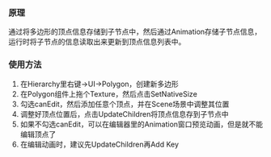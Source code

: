 ### 原理
通过将多边形的顶点信息存储到子节点中，然后通过Animation存储子节点信息，运行时将子节点的信息读取出来更新到顶点信息列表中。
### 使用方法
1. 在Hierarchy里右键->UI->Polygon，创建新多边形
2. 在Polygon组件上拖个Texture，然后点击SetNativeSize
3. 勾选canEdit，然后添加任意个顶点，并在Scene场景中调整其位置
4. 调整好顶点位置后，点击UpdateChildren将顶点信息存到子节点中
5. 如果不勾选canEdit，可以在编辑器里的Animation窗口预览动画，但是就不能编辑顶点了
6. 在编辑动画时，建议先UpdateChildren再Add Key